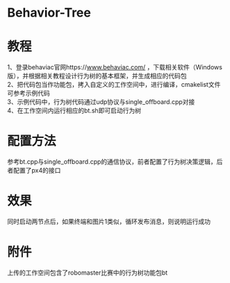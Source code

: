 # Behavior-Tree
# 教程
1、登录behaviac官网https://www.behaviac.com/ ，下载相关软件（Windows版），并根据相关教程设计行为树的基本框架，并生成相应的代码包  
2、把代码包当作功能包，拷入自定义的工作空间中，进行编译，cmakelist文件可参考示例代码  
3、示例代码中，行为树代码通过udp协议与single_offboard.cpp对接  
4、在工作空间内运行相应的bt.sh即可启动行为树
# 配置方法
参考bt.cpp与single_offboard.cpp的通信协议，前者配置了行为树决策逻辑，后者配置了px4的接口
# 效果
同时启动两节点后，如果终端和图片1类似，循环发布消息，则说明运行成功
# 附件
上传的工作空间包含了robomaster比赛中的行为树功能包bt
